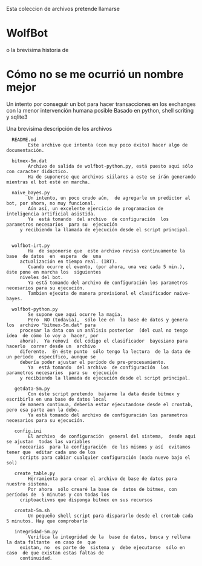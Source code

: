 Esta coleccion de archivos pretende llamarse
# WolfBot 
o la brevisima historia de
# Cómo no se me ocurrió un nombre mejor
 
Un intento por conseguir un bot para hacer transacciones en los exchanges con la menor intervención humana posible
Basado en python, shell scriting y sqlite3 

Una brevisima descripción de los archivos


      README.md
            Este archivo que intenta (con muy poco éxito) hacer algo de documentación.

      bitmex-5m.dat
            Archivo de salida de wolfbot-python.py, está puesto aqui sólo con caracter didáctico.
            Ha de suponerse que archivos siilares a este se irán generando mientras el bot esté en marcha.

      naive_bayes.py
            Un intento, un poco crudo aún,  de agregarle un predictor al bot, por ahora, no muy funcional.
            Aún así, un excelente ejercicio de programacion de inteligencia artificial asistida.
            Ya  está tomando  del archivo  de configuración  los parametros necesarios  para su  ejecución
         y recibiendo la llamada de ejecución desde el script principal.


      wolfbot-irt.py
            Ha  de suponerse que  este archivo revisa continuamente la base  de datos  en  espera  de  una
         actualización en tiempo real. (IRT).
            Cuando ocurre el evento, (por ahora, una vez cada 5 min.), éste pone en marcha los  siguientes
         niveles del bot.
            Ya está tomando del archivo de configuración los parametros necesarios para su ejecución.
            Tambien ejecuta de manera provisional el clasificador naive-bayes.

      wolfbot-python.py
            Se supone que aqui ocurre la magia.
            Pero  NO (todavia),  sólo lee en  la base de datos y genera  los  archivo "bitmex-5m.dat" para
         procesar la data con un análisis posterior  (del cual no tengo idea  de cómo lo voy a  hacer, por
         ahora).  Ya removí  del código el clasificador  bayesiano para  hacerlo  correr desde un  archivo
         diferente.  En éste punto  sólo tengo la lectura  de la data de un período  específico, aunque se
         debería poder ajustar el período de pre-procesamiento.
            Ya  está tomando  del archivo  de configuración  los parametros necesarios  para su  ejecución
         y recibiendo la llamada de ejecución desde el script principal.

       getdata-5m.py
            Con éste script pretendo  bajarme la data desde bitmex y escribirla en una base de datos local
         de manera continua, deberia estar ejecutandose desde el crontab, pero esa parte aun la debo.
            Ya está tomando del archivo de configuración los parametros necesarios para su ejecución.

       config.ini
            El archivo  de configuración  general del sistema,  desde aqui se ajustan  todas las variables
         necearias  para la configuración  de los mismos y así  evitamos tener que  editar cada uno de los
         scripts para cabiar cualquier configuración (nada nuevo bajo el sol)

       create_table.py
            Herramienta para crear el archivo de base de datos para nuestro sistema.
            Por ahora  sólo crearé la base de  datos de bitmex, con períodos de  5 minutos y con todas los
         criptoactivos que disponga bitmex en sus recursos

       crontab-5m.sh
            Un pequeño shell script para dispararlo desde el crontab cada 5 minutos. Hay que comprobarlo

       integridad-5m.py
            Verifica la integridad de la  base de datos, busca y rellena  la data faltante  en caso de  que 
         existan, no  es parte de  sistema y  debe ejecutarse  sólo en caso  de que existan estas faltas de 
         continuidad.

